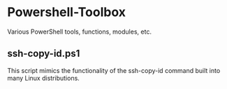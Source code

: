 # Powershell-Toolbox
Various PowerShell tools, functions, modules, etc. 


## ssh-copy-id.ps1

This script mimics the functionality of the ssh-copy-id command built into many Linux distributions. 



